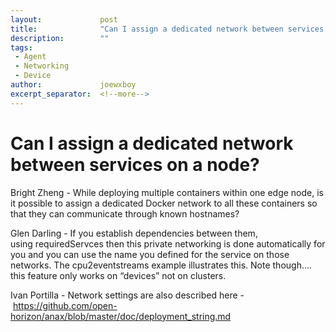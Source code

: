 ```yaml
---
layout:             post
title:              "Can I assign a dedicated network between services on a node?"
description:        ""
tags:               
 - Agent
 - Networking
 - Device
author:             joewxboy
excerpt_separator:  <!--more-->
---
```


# Can I assign a dedicated network between services on a node?

Bright Zheng - While deploying multiple containers within one edge node, is it possible to assign a dedicated Docker network to all these containers so that they can communicate through known hostnames?

<!--more-->

Glen Darling - If you establish dependencies between them, using requiredServces then this private networking is done automatically for you and you can use the name you defined for the service on those networks. The cpu2eventstreams example illustrates this. Note though…. this feature only works on “devices” not on clusters.

Ivan Portilla - Network settings are also described here - https://github.com/open-horizon/anax/blob/master/doc/deployment_string.md
